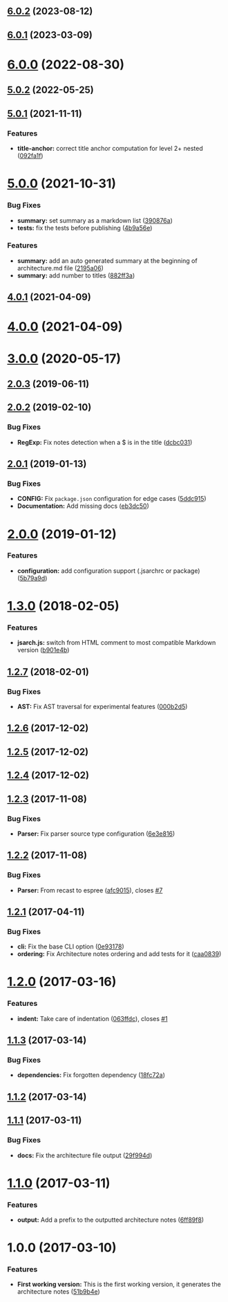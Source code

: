 ## [6.0.2](https://github.com/nfroidure/jsarch/compare/v6.0.1...v6.0.2) (2023-08-12)



## [6.0.1](https://github.com/nfroidure/jsarch/compare/v6.0.0...v6.0.1) (2023-03-09)



# [6.0.0](https://github.com/nfroidure/jsarch/compare/v5.0.2...v6.0.0) (2022-08-30)



## [5.0.2](https://github.com/nfroidure/jsarch/compare/v5.0.1...v5.0.2) (2022-05-25)



## [5.0.1](https://github.com/nfroidure/jsarch/compare/v5.0.0...v5.0.1) (2021-11-11)


### Features

* **title-anchor:** correct title anchor computation for level 2+ nested ([092fa1f](https://github.com/nfroidure/jsarch/commit/092fa1f062ea1dfd430f50ee0d2e7d1ff3b7a0e3))



# [5.0.0](https://github.com/nfroidure/jsarch/compare/v4.0.1...v5.0.0) (2021-10-31)


### Bug Fixes

* **summary:** set summary as a markdown list ([390876a](https://github.com/nfroidure/jsarch/commit/390876af434980a54868e2244d0ea9b73fbdda38))
* **tests:** fix the tests before publishing ([4b9a56e](https://github.com/nfroidure/jsarch/commit/4b9a56e558e9fe2c748100fa6a04f8af886897c3))


### Features

* **summary:** add an auto generated summary at the beginning of architecture.md file ([2195a06](https://github.com/nfroidure/jsarch/commit/2195a06e008dad1b211e2418fc14e200c8d2a890))
* **summary:** add number to titles ([882ff3a](https://github.com/nfroidure/jsarch/commit/882ff3a70d5868210c538060db5a5921ba913fa7))



## [4.0.1](https://github.com/nfroidure/jsarch/compare/v4.0.0...v4.0.1) (2021-04-09)



# [4.0.0](https://github.com/nfroidure/jsarch/compare/v3.0.0...v4.0.0) (2021-04-09)



# [3.0.0](https://github.com/nfroidure/jsarch/compare/v2.0.3...v3.0.0) (2020-05-17)



## [2.0.3](https://github.com/nfroidure/jsarch/compare/v2.0.2...v2.0.3) (2019-06-11)



## [2.0.2](https://github.com/nfroidure/jsarch/compare/v2.0.1...v2.0.2) (2019-02-10)


### Bug Fixes

* **RegExp:** Fix notes detection when a $ is in the title ([dcbc031](https://github.com/nfroidure/jsarch/commit/dcbc031))



## [2.0.1](https://github.com/nfroidure/jsarch/compare/v2.0.0...v2.0.1) (2019-01-13)


### Bug Fixes

* **CONFIG:** Fix `package.json` configuration for edge cases ([5ddc915](https://github.com/nfroidure/jsarch/commit/5ddc915))
* **Documentation:** Add missing docs ([eb3dc50](https://github.com/nfroidure/jsarch/commit/eb3dc50))



# [2.0.0](https://github.com/nfroidure/jsarch/compare/v1.3.0...v2.0.0) (2019-01-12)


### Features

* **configuration:** add configuration support (.jsarchrc or package) ([5b79a9d](https://github.com/nfroidure/jsarch/commit/5b79a9d))



<a name="1.3.0"></a>
# [1.3.0](https://github.com/nfroidure/jsarch/compare/v1.2.7...v1.3.0) (2018-02-05)


### Features

* **jsarch.js:** switch from HTML comment to most compatible Markdown version ([b901e4b](https://github.com/nfroidure/jsarch/commit/b901e4b))



<a name="1.2.7"></a>
## [1.2.7](https://github.com/nfroidure/jsarch/compare/v1.2.6...v1.2.7) (2018-02-01)


### Bug Fixes

* **AST:** Fix AST traversal for experimental features ([000b2d5](https://github.com/nfroidure/jsarch/commit/000b2d5))



<a name="1.2.6"></a>
## [1.2.6](https://github.com/nfroidure/jsarch/compare/v1.2.5...v1.2.6) (2017-12-02)



<a name="1.2.5"></a>
## [1.2.5](https://github.com/nfroidure/jsarch/compare/v1.2.4...v1.2.5) (2017-12-02)



<a name="1.2.4"></a>
## [1.2.4](https://github.com/nfroidure/jsarch/compare/v1.2.3...v1.2.4) (2017-12-02)



<a name="1.2.3"></a>
## [1.2.3](https://github.com/nfroidure/jsarch/compare/v1.2.2...v1.2.3) (2017-11-08)


### Bug Fixes

* **Parser:** Fix parser source type configuration ([6e3e816](https://github.com/nfroidure/jsarch/commit/6e3e816))



<a name="1.2.2"></a>
## [1.2.2](https://github.com/nfroidure/jsarch/compare/v1.2.1...v1.2.2) (2017-11-08)


### Bug Fixes

* **Parser:** From recast to espree ([afc9015](https://github.com/nfroidure/jsarch/commit/afc9015)), closes [#7](https://github.com/nfroidure/jsarch/issues/7)



<a name="1.2.1"></a>
## [1.2.1](https://github.com/nfroidure/jsarch/compare/v1.2.0...v1.2.1) (2017-04-11)


### Bug Fixes

* **cli:** Fix the base CLI option ([0e93178](https://github.com/nfroidure/jsarch/commit/0e93178))
* **ordering:** Fix Architecture notes ordering and add tests for it ([caa0839](https://github.com/nfroidure/jsarch/commit/caa0839))



<a name="1.2.0"></a>
# [1.2.0](https://github.com/nfroidure/jsarch/compare/v1.1.3...v1.2.0) (2017-03-16)


### Features

* **indent:** Take care of indentation ([063ffdc](https://github.com/nfroidure/jsarch/commit/063ffdc)), closes [#1](https://github.com/nfroidure/jsarch/issues/1)



<a name="1.1.3"></a>
## [1.1.3](https://github.com/nfroidure/jsarch/compare/v1.1.2...v1.1.3) (2017-03-14)


### Bug Fixes

* **dependencies:** Fix forgotten dependency ([18fc72a](https://github.com/nfroidure/jsarch/commit/18fc72a))



<a name="1.1.2"></a>
## [1.1.2](https://github.com/nfroidure/jsarch/compare/v1.1.1...v1.1.2) (2017-03-14)



<a name="1.1.1"></a>
## [1.1.1](https://github.com/nfroidure/jsarch/compare/v1.1.0...v1.1.1) (2017-03-11)


### Bug Fixes

* **docs:** Fix the architecture file output ([29f994d](https://github.com/nfroidure/jsarch/commit/29f994d))



<a name="1.1.0"></a>
# [1.1.0](https://github.com/nfroidure/jsarch/compare/v1.0.0...v1.1.0) (2017-03-11)


### Features

* **output:** Add a prefix to the outputted architecture notes ([6ff89f8](https://github.com/nfroidure/jsarch/commit/6ff89f8))



<a name="1.0.0"></a>
# 1.0.0 (2017-03-10)


### Features

* **First working version:** This is the first working version, it generates the architecture notes ([51b9b4e](https://github.com/nfroidure/jsarch/commit/51b9b4e))



